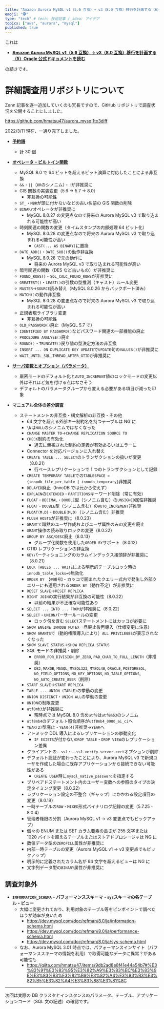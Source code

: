 ```yaml
---
title: "Amazon Aurora MySQL v1（5.6 互換）→ v3（8.0 互換）移行を計画する（6）詳細調査について"
emoji: "🕵"
type: "tech" # tech: 技術記事 / idea: アイデア
topics: ["aws", "aurora", "mysql"]
published: true
---
```


これは

- **[Amazon Aurora MySQL v1（5.6 互換）→ v3（8.0 互換）移行を計画する（5）Oracle 公式ドキュメントを読む](/hmatsu47/articles/aurora-mysql3-005-ref-ora-01)**

の続きです。

# 詳細調査用リポジトリについて

Zenn 記事を逐一追加していくのも冗長ですので、GitHub リポジトリで調査状況を公開することにしました。

https://github.com/hmatsu47/aurora_mysql1to3diff

2022/3/11 現在、一通り完了しました。

- **[予約語](https://github.com/hmatsu47/aurora_mysql1to3diff/blob/main/mysql57_80_reserved.md)**
  - 計 30 個

- **[オペレータ・ビルトイン関数](https://github.com/hmatsu47/aurora_mysql1to3diff/blob/main/mysql57_80_func_oper.md)**
  - MySQL 8.0 で 64 ビットを超えるビット演算に対応したことによる非互換
  - `&&`・`||`（`OR`のシノニム）・`!`が非推奨に
  - GIS 関数の実装変更（5.6 → 5.7 → 8.0）
    - 非互換の可能性
  - `ST_`・`MBR`が頭に付かないなどの古い名前の GIS 関数の削除
  - `BINARY`オペレータが非推奨に
    - MySQL 8.0.27 の変更点なので将来の Aurora MySQL v3 で取り込まれる可能性が高い
  - 時刻関連の関数の変更（タイムスタンプの内部処理 64 ビット化）
    - MySQL 8.0.28 の変更点なので将来の Aurora MySQL v3 で取り込まれる可能性が高い
      - `CAST(... AS BINARY)`に置換
  - `DATE_ADD()`・`DATE_SUB()`の動作非互換
    - MySQL 8.0.28 で元の動作に
      - 将来の Aurora MySQL v3 で取り込まれる可能性が高い
  - 暗号関連の関数（DES など古いもの）が非推奨に
  - `FOUND_ROWS()`・`SQL_CALC_FOUND_ROWS`が非推奨に
  - `GREATEST()`・`LEAST()`の引数の型推測（キャスト）ルール変更
  - `MASTER`→`SOURCE`読み替え（MySQL 8.0.26 からバックポート済み）
  - `MATCH()`の動作非互換
    - MySQL 8.0.28 の変更点なので将来の Aurora MySQL v3 で取り込まれる可能性が高い
  - 正規表現ライブラリ変更
    - 非互換の可能性
  - `OLD_PASSWORD()`廃止（MySQL 5.7 で）
  - `IDENTIFIED BY PASSWORD()`などパスワード関連の一部機能の廃止
  - `PROCEDURE ANALYSE()`廃止
  - `ROUND()`・`TRUNCATE()`戻り値の型決定方法の非互換
  - `INSERT ... ON DUPLICATE KEY UPDATE`で`UPDATE`句の`VALUES()`が非推奨に
  - `WAIT_UNTIL_SQL_THREAD_AFTER_GTID`が非推奨に
- **[サーバ変数とオプション（パラメータ）](https://github.com/hmatsu47/aurora_mysql1to3diff/blob/main/aurora-mysql1_3_param.md)**
  - 厳密モードのデフォルト化と`AUTO_INCREMENT`値のロックモードの変更以外はそれほど気を付ける点はなさそう
  - デフォルトのパラメータグループから変える必要がある項目が減った印象

- **マニュアル全体の差分調査**
  - ステートメントの非互換・構文解析の非互換・その他
    - 64 文字を超える外部キー制約名を持つテーブルは NG に
    - `\N`は`NULL`のシノニムではなくなった
    - `CHANGE MASTER TO`→`CHANGE REPLICATION SOURCE TO`
    - `CHECK`制約の有効化
      - 過去に無視された制約の定義が有効あるいはエラーに
    - Connector を対応バージョンに入れ替え
    - `CREATE TABLE ... SELECT`のトランザクションの扱いが変更（8.0.21）
      - 行ベースレプリケーションで 1 つのトランザクションとして記録
    - `CREATE TEMPORARY TABLE`での`TABLESPACE = {innodb_file_per_table | innodb_temporary}`非推奨
    - `DELAYED`廃止（InnoDB では元から使えず）
    - `EXPLAIN`の`EXTENDED`・`PARTITIONS`キーワード削除（常に有効）
    - `FLOAT`・`DECIMAL`・`DOUBLE`型（シノニム含む）の`UNSIGNED`属性非推奨
    - `FLOAT`・`DOUBLE`型（シノニム含む）の`AUTO_INCREMENT`非推奨
    - `FLOAT(M,D)`・`DOUBLE(M,D)`（シノニム含む）非推奨
    - `FLUSH HOSTS`が非推奨に（8.0.23）
    - `GRANT`で暗黙のユーザ作成およびユーザ属性のみの変更を廃止
    - `GRANT`操作の読み取りロックの変更（8.0.22）
    - `GROUP BY ASC/DESC`廃止（8.0.13）
      - グループ化関数を使用した`ORDER BY`サポート（8.0.12）
    - GTID レプリケーションの非互換
    - `KEY`パーティショニングのカラムインデックス接頭辞が非推奨に（8.0.21）
    - `LOCK TABLES ... WRITE`による明示的テーブルロック時の`innodb_table_locks=0`無効化
    - `ORDER BY 【列番号】`・カッコで囲まれたクエリー式内で発生し外部クエリーにも適用される`ORDER BY`（動作不定）が非推奨に
    - `RESET SLAVE`→`RESET REPLICA`
    - `RIGHT JOIN`の実行結果が非互換の可能性（8.0.22）
      - 以前の結果が不正確な可能性あり
    - `SELECT ... INTO ... FROM`が非推奨に（8.0.22）
    - `SELECT`・`UNION`パーサールールの変更
      - ロック句を含む `SELECT`ステートメントにはカッコが必要に
    - `SHOW ENGINE INNODB MUTEX`一旦廃止後再導入（仕様変更に注意）
    - `SHOW GRANTS`で（動的権限導入により）`ALL PRIVILEGES`が表示されなくなった
    - `SHOW SLAVE STATUS`→`SHOW REPLICA STATUS`
    - SQL モードの非推奨・削除
      - `ERROR_FOR_DIVISION_BY_ZERO`, `PAD_CHAR_TO_FULL_LENGTH`（非推奨）
      - `DB2`, `MAXDB`, `MSSQL`, `MYSQL323`, `MYSQL40`, `ORACLE`, `POSTGRESQL`, `NO_FIELD_OPTIONS`, `NO_KEY_OPTIONS`, `NO_TABLE_OPTIONS`, `NO_AUTO_CREATE_USER`（削除）
    - `START SLAVE`→`START REPLICA`
    - `TABLE ... UNION (TABLE)`の挙動の変更
    - `UNION DISTINCT`・`UNION ALL`の挙動の変更
    - `UNION`の制限変更
    - `utf8mb3`が非推奨に
      - 現時点では MySQL 8.0 含め`utf8`は`utf8mb3`のシノニム
    - `utf8mb4`のデフォルト照合順序が`utf8mb4_0900_ai_ci`へ
    - `YEAR(2)`型廃止・`YEAR(4)`非推奨→`YEAR`へ
    - アトミック DDL 導入によるレプリケーションの挙動変化
      - `IF EXISTS`が付かない`DROP TABLE`・`DROP VIEW`のレプリケーション差異
    - クライアントの`--ssl`・`--ssl-verify-server-cert`オプションが削除
    - デフォルト認証が変わったことにより、Aurora MySQL v3 で新規ユーザを作成した場合に既存アプリケーションから接続できない可能性がある
      - `CREATE USER`時に`mysql_native_password`を指定する
    - プリペアドステートメント内のユーザー変数への参照のタイプの決定タイミング変更（8.0.22）
    - レプリケーション設定の不整合（ギャップ）にかかわる設定項目の変更（8.0.19）
    - 一時テーブルの`ROW`・`MIXED`形式バイナリログ記録の変更（5.7.25・8.0.4）
    - 管理者権限の分割（Aurora MySQL v1 → v3 変更点でもピックアップ）
    - 個々の ENUM または SET カラム要素の長さが 255 文字または 1020 バイトを超えるテーブルまたはストアドプロシージャは NG に
    - 数値データ型の`ZEROFILL`属性が非推奨に
    - 内部一時テーブルの変更（Aurora MySQL v1 → v3 変更点でもピックアップ）
    - 明示的に定義されたカラム名が 64 文字を超えるビューは NG に
    - 文字列データ型の`BINARY`属性が非推奨に

## 調査対象外

- **`INFORMATION_SCHEMA`・パフォーマンススキーマ・`sys`スキーマの各テーブル・ビュー**
  - 大幅に変更されており、利用対象のテーブル等をピンポイントで調べたほうが効率が良いため
    - https://dev.mysql.com/doc/refman/8.0/ja/information-schema.html
    - https://dev.mysql.com/doc/refman/8.0/ja/performance-schema.html
    - https://dev.mysql.com/doc/refman/8.0/ja/sys-schema.html
  - なお、Aurora MySQL 3.01 時点では、パフォーマンスインサイト（パフォーマンススキーマの情報を利用）で取得可能なデータに異常？がある可能性も
    - https://qiita.com/hmatsu47/items/9db2ad8e8f41e44a54b7#%E3%83%91%E3%83%95%E3%82%A9%E3%83%BC%E3%83%9E%E3%83%B3%E3%82%B9%E3%82%A4%E3%83%B3%E3%82%B5%E3%82%A4%E3%83%88%E3%81%8C

---

次回は実際の DB クラスタとインスタンスのパラメータ、テーブル、アプリケーションコード（SQL 文の記述）の確認です。
